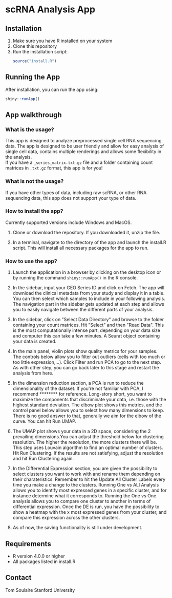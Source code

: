 # scRNA Analysis App

## Installation

1. Make sure you have R installed on your system
2. Clone this repository
3. Run the installation script:
   ```R
   source("install.R")
   ```

## Running the App

After installation, you can run the app using:
```R
shiny::runApp()
```


## App walkthrough
### What is the usage?
This app is designed to analyze preprocessed single cell RNA sequencing data. The app is designed to be user friendly and allow for easy analysis of single cell data, contains multiple renderings and allows some flexibility in the analysis.  
If you have a `_series_matrix.txt.gz` file and a folder containing count matrices in `.txt.gz` format, this app is for you!

### What is not the usage?
If you have other types of data, including raw scRNA, or other RNA sequencing data, this app does not support your type of data.

### How to install the app?

Currently supported versions include Windows and MacOS.

1. Clone or download the repository. If you downloaded it, unzip the file.

2. In a terminal, navigate to the directory of the app and launch the install.R script. This will install all necessary packages for the app to run.

### How to use the app?
1. Launch the application in a browser by clicking on the desktop icon or by running the command `shiny::runApp()` in the R console.

2. In the sidebar, input your GEO Series ID and click on Fetch. The app will download the clinical metadata from your study and display it in a table. You can then select which samples to include in your following analysis. The navigation part in the sidebar gets updated at each step and allows you to easily navigate between the different parts of your analysis.

3. In the sidebar, click on "Select Data Directory" and browse to the folder containing your count matrices. Hit "Select" and then "Read Data". This is the most computationally intense part, depending on your data size and computer this can take a few minutes. A Seurat object containing your data is created.

4. In the main panel, violin plots show quality metrics for your samples. The controls below allow you to filter out outliers (cells with too much or too little expression,...). Click Filter and run PCA to go to the next step. As with other step, you can go back later to this stage and restart the analysis from here.

5. In the dimension reduction section, a PCA is run to reduce the dimensionality of the dataset. If you're not familiar with PCA, I recommend ******** for reference. Long-story short, you want to maximize the components that discriminate your data, i.e. those with the highest standard deviation. The elbow plot shows this metrics, and the control panel below allows you to select how many dimensions to keep. There is no good answer to that, generally we aim for the elbow of the curve. You can hit Run UMAP.

6. The UMAP plot shows your data in a 2D space, considering the 2 prevailing dimensions.You can adjust the threshold below for clustering resolution. The higher the resolution, the more clusters there will be. This step uses Louvain algorithm to find an optimal number of clusters. Hit Run Clustering. If the results are not satisfying, adjust the resolution and hit Run Clustering again. 

7. In the Differential Expression section, you are given the possibility to select clusters you want to work with and rename them depending on their charateristics. Remember to hit the Update All Cluster Labels every time you make a change to the clusters. Running One vs ALl Analysis allows you to identify most expressed genes in a specific cluster, and for instance determine what it corresponds to. Running the One vs One analysis allows you to compare one cluster to another in terms of differential expression. Once the DE is run, you have the possibility to show a heatmap with the x most expressed genes from your cluster, and compare this expression across the other clusters.

8. As of now, the saving functionality is still under development. 


### 
## Requirements
- R version 4.0.0 or higher
- All packages listed in install.R

## Contact
Tom Soulaire
Stanford University